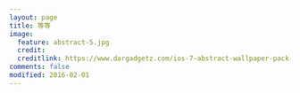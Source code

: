 ```yaml
---
layout: page
title: 等等
image:
  feature: abstract-5.jpg
  credit: 
  creditlink: https://www.dargadgetz.com/ios-7-abstract-wallpaper-pack-for-iphone-5-and-ipod-touch-retina/
comments: false
modified: 2016-02-01
---
```


